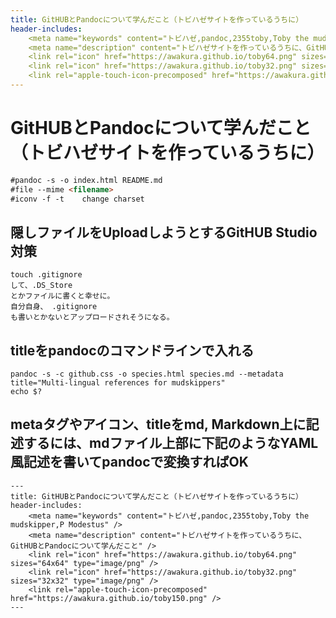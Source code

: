 ```yaml
---
title: GitHUBとPandocについて学んだこと（トビハゼサイトを作っているうちに）
header-includes:
	<meta name="keywords" content="トビハゼ,pandoc,2355toby,Toby the mudskipper,P Modestus" />
	<meta name="description" content="トビハゼサイトを作っているうちに、GitHUBとPandocについて学んだこと" />
	<link rel="icon" href="https://awakura.github.io/toby64.png" sizes="64x64" type="image/png" /> 
	<link rel="icon" href="https://awakura.github.io/toby32.png" sizes="32x32" type="image/png" />  
	<link rel="apple-touch-icon-precomposed" href="https://awakura.github.io/toby150.png" />
---
```


# GitHUBとPandocについて学んだこと（トビハゼサイトを作っているうちに）

```md はutf-8 がデフォルト。困ったら、
#pandoc -s -o index.html README.md
#file --mime <filename>
#iconv -f -t    change charset
```


## 隠しファイルをUploadしようとするGitHUB Studio対策

```
touch .gitignore
して、.DS_Store
とかファイルに書くと幸せに。
自分自身、 .gitignore
も書いとかないとアップロードされそうになる。
```


## titleをpandocのコマンドラインで入れる

```titleをコマンドラインで突っ込む
pandoc -s -c github.css -o species.html species.md --metadata title="Multi-lingual references for mudskippers"
echo $?
```

## metaタグやアイコン、titleをmd, Markdown上に記述するには、mdファイル上部に下記のようなYAML風記述を書いてpandocで変換すればOK

```Markdownで、アイコン設定して、pandocする。
---
title: GitHUBとPandocについて学んだこと（トビハゼサイトを作っているうちに）
header-includes:
	<meta name="keywords" content="トビハゼ,pandoc,2355toby,Toby the mudskipper,P Modestus" />
	<meta name="description" content="トビハゼサイトを作っているうちに、GitHUBとPandocについて学んだこと" />
	<link rel="icon" href="https://awakura.github.io/toby64.png" sizes="64x64" type="image/png" /> 
	<link rel="icon" href="https://awakura.github.io/toby32.png" sizes="32x32" type="image/png" />  
	<link rel="apple-touch-icon-precomposed" href="https://awakura.github.io/toby150.png" />
---
```


